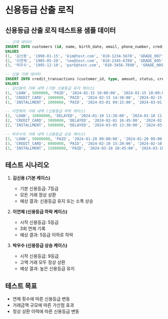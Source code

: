 # 신용등급 산출 로직

## 신용등급 산출 로직 테스트용 샘플 데이터

```sql
-- 고객 데이터
INSERT INTO customers (id, name, birth_date, email, phone_number, credit_grade, credit_grade_updated_at, created_at, updated_at, deleted) 
VALUES 
(1, '김신용', '1990-01-15', 'kim@test.com', '010-1234-5678', 'GRADE_007', '2024-12-24 00:00:00', '2024-12-24 00:00:00', '2024-12-24 00:00:00', 0),
(2, '이연체', '1985-05-20', 'lee@test.com', '010-2345-6789', 'GRADE_005', '2024-12-24 00:00:00', '2024-12-24 00:00:00', '2024-12-24 00:00:00', 0),
(3, '박우수', '1995-12-10', 'park@test.com', '010-3456-7890', 'GRADE_009', '2024-12-24 00:00:00', '2024-12-24 00:00:00', '2024-12-24 00:00:00', 0);

-- 신용 거래 데이터
INSERT INTO credit_transactions (customer_id, type, amount, status, created_at, updated_at, deleted) 
VALUES 
-- 김신용의 거래 내역 (기본 신용등급 유지 케이스)
(1, 'LOAN', 5000000, 'PAID', '2024-01-15 10:00:00', '2024-01-15 10:00:00', 0),
(1, 'CREDIT_CARD', 1000000, 'PAID', '2024-02-15 14:30:00', '2024-02-15 14:30:00', 0),
(1, 'INSTALLMENT', 2000000, 'PAID', '2024-03-01 09:15:00', '2024-03-01 09:15:00', 0),

-- 이연체의 거래 내역 (신용등급 하락 케이스)
(2, 'LOAN', 10000000, 'DELAYED', '2024-01-10 11:20:00', '2024-01-10 11:20:00', 0),
(2, 'CREDIT_CARD', 3000000, 'DELAYED', '2024-02-01 16:45:00', '2024-02-01 16:45:00', 0),
(2, 'INSTALLMENT', 5000000, 'DELAYED', '2024-03-05 13:30:00', '2024-03-05 13:30:00', 0),

-- 박우수의 거래 내역 (신용등급 상승 케이스)
(3, 'LOAN', 50000000, 'PAID', '2024-01-20 09:00:00', '2024-01-20 09:00:00', 0),
(3, 'CREDIT_CARD', 8000000, 'PAID', '2024-02-10 15:20:00', '2024-02-10 15:20:00', 0),
(3, 'INSTALLMENT', 15000000, 'PAID', '2024-03-10 10:45:00', '2024-03-10 10:45:00', 0);
```

## 테스트 시나리오

1. **김신용 (기본 케이스)**
    - 기본 신용등급: 7등급
    - 모든 거래 정상 상환
    - 예상 결과: 신용등급 유지 또는 소폭 상승

2. **이연체 (신용등급 하락 케이스)**
    - 시작 신용등급: 5등급
    - 3회 연체 기록
    - 예상 결과: 5등급 이하로 하락

3. **박우수 (신용등급 상승 케이스)**
    - 시작 신용등급: 9등급
    - 고액 거래 모두 정상 상환
    - 예상 결과: 높은 신용등급 유지

## 테스트 목표
- 연체 횟수에 따른 신용등급 변동
- 거래금액 규모에 따른 가산점 효과
- 정상 상환 이력에 따른 신용등급 변동
